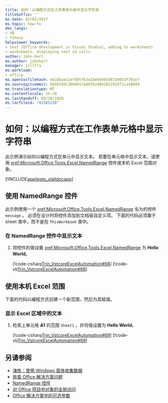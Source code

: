 ```yaml
---
title: 如何：以编程方式在工作表单元格中显示字符串
titleSuffix: ''
ms.date: 02/02/2017
ms.topic: how-to
dev_langs:
- VB
- CSharp
helpviewer_keywords:
- text [Office development in Visual Studio], adding to worksheets
- worksheets, displaying text in cells
author: John-Hart
ms.author: johnhart
manager: jillfra
ms.workload:
- office
ms.openlocfilehash: eb3dbaec2efd95f63428e8494598720953f791e7
ms.sourcegitcommit: 9d2829dc30b6917e89762d602022915f1ca49089
ms.translationtype: MT
ms.contentlocale: zh-CN
ms.lasthandoff: 09/30/2020
ms.locfileid: "91585218"
---
```

# <a name="how-to-programmatically-display-a-string-in-a-worksheet-cell"></a>如何：以编程方式在工作表单元格中显示字符串
  此示例演示如何以编程方式在单元中显示文本。 若要在单元格中显示文本，请使用 <xref:Microsoft.Office.Tools.Excel.NamedRange> 控件或本机 Excel 范围对象。

 [!INCLUDE[appliesto_xlalldocapp](../vsto/includes/appliesto-xlalldocapp-md.md)]

## <a name="use-a-namedrange-control"></a>使用 NamedRange 控件
 此示例使用一个 <xref:Microsoft.Office.Tools.Excel.NamedRange> 名为的控件 `message` 。 必须在设计时将控件添加到文档级自定义项。 下面的代码必须置于 sheet 类中，而不是在 `ThisWorkbook` 类中。

### <a name="to-display-text-in-a-namedrange-control"></a>在 NamedRange 控件中显示文本

1. 将控件的值设置 <xref:Microsoft.Office.Tools.Excel.NamedRange> 为 **Hello World**。

     [!code-csharp[Trin_VstcoreExcelAutomation#68](../vsto/codesnippet/CSharp/Trin_VstcoreExcelAutomationCS/Sheet1.cs#68)]
     [!code-vb[Trin_VstcoreExcelAutomation#68](../vsto/codesnippet/VisualBasic/Trin_VstcoreExcelAutomation/Sheet1.vb#68)]

## <a name="use-a-native-excel-range"></a>使用本机 Excel 范围
 下面的代码以编程方式创建一个新范围，然后为其赋值。

### <a name="to-display-text-in-an-excel-range"></a>显示 Excel 区域中的文本

1. 检索上单元格 **A1** 的范围 `Sheet1` ，并将值设置为 **Hello World**。

     [!code-csharp[Trin_VstcoreExcelAutomation#69](../vsto/codesnippet/CSharp/Trin_VstcoreExcelAutomationCS/Sheet1.cs#69)]
     [!code-vb[Trin_VstcoreExcelAutomation#69](../vsto/codesnippet/VisualBasic/Trin_VstcoreExcelAutomation/Sheet1.vb#69)]

## <a name="see-also"></a>另请参阅
- [演练：使用 Windows 窗体收集数据](../vsto/walkthrough-collecting-data-using-a-windows-form.md)
- [排查 Office 解决方案问题](../vsto/troubleshooting-office-solutions.md)
- [NamedRange 控件](../vsto/namedrange-control.md)
- [对 Office 项目中对象的全局访问](../vsto/global-access-to-objects-in-office-projects.md)
- [Office 解决方案中的可选参数](../vsto/optional-parameters-in-office-solutions.md)
